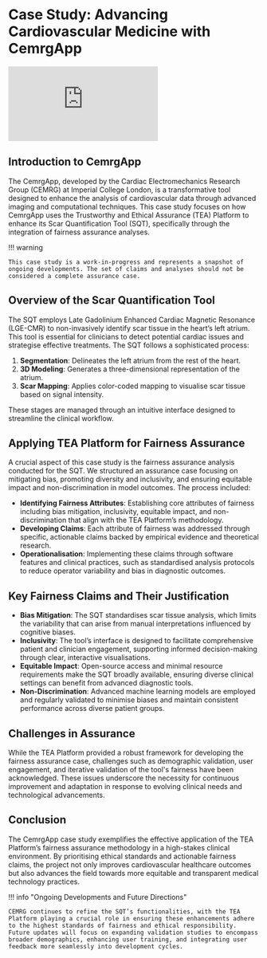 # Case Study: Advancing Cardiovascular Medicine with CemrgApp

<!-- Embed video and transcript here -->
<iframe class="youtube-video" src="https://www.youtube.com/embed/2V8FAu2U4MM" title="YouTube video player" frameborder="0" allow="accelerometer; autoplay; clipboard-write; encrypted-media; gyroscope; picture-in-picture" allowfullscreen></iframe>

## Introduction to CemrgApp

The CemrgApp, developed by the Cardiac Electromechanics Research Group (CEMRG) at Imperial College London, is a transformative tool designed to enhance the analysis of cardiovascular data through advanced imaging and computational techniques. This case study focuses on how CemrgApp uses the Trustworthy and Ethical Assurance (TEA) Platform to enhance its Scar Quantification Tool (SQT), specifically through the integration of fairness assurance analyses.

!!! warning

    This case study is a work-in-progress and represents a snapshot of ongoing developments. The set of claims and analyses should not be considered a complete assurance case.

## Overview of the Scar Quantification Tool

The SQT employs Late Gadolinium Enhanced Cardiac Magnetic Resonance (LGE-CMR) to non-invasively identify scar tissue in the heart’s left atrium. This tool is essential for clinicians to detect potential cardiac issues and strategise effective treatments. The SQT follows a sophisticated process:

1. **Segmentation**: Delineates the left atrium from the rest of the heart.
2. **3D Modeling**: Generates a three-dimensional representation of the atrium.
3. **Scar Mapping**: Applies color-coded mapping to visualise scar tissue based on signal intensity.

These stages are managed through an intuitive interface designed to streamline the clinical workflow.

## Applying TEA Platform for Fairness Assurance

A crucial aspect of this case study is the fairness assurance analysis conducted for the SQT. We structured an assurance case focusing on mitigating bias, promoting diversity and inclusivity, and ensuring equitable impact and non-discrimination in model outcomes. The process included:

- **Identifying Fairness Attributes**: Establishing core attributes of fairness including bias mitigation, inclusivity, equitable impact, and non-discrimination that align with the TEA Platform’s methodology.
- **Developing Claims**: Each attribute of fairness was addressed through specific, actionable claims backed by empirical evidence and theoretical research.
- **Operationalisation**: Implementing these claims through software features and clinical practices, such as standardised analysis protocols to reduce operator variability and bias in diagnostic outcomes.

## Key Fairness Claims and Their Justification

- **Bias Mitigation**: The SQT standardises scar tissue analysis, which limits the variability that can arise from manual interpretations influenced by cognitive biases.
- **Inclusivity**: The tool’s interface is designed to facilitate comprehensive patient and clinician engagement, supporting informed decision-making through clear, interactive visualisations.
- **Equitable Impact**: Open-source access and minimal resource requirements make the SQT broadly available, ensuring diverse clinical settings can benefit from advanced diagnostic tools.
- **Non-Discrimination**: Advanced machine learning models are employed and regularly validated to minimise biases and maintain consistent performance across diverse patient groups.

## Challenges in Assurance

While the TEA Platform provided a robust framework for developing the fairness assurance case, challenges such as demographic validation, user engagement, and iterative validation of the tool's fairness have been acknowledged. These issues underscore the necessity for continuous improvement and adaptation in response to evolving clinical needs and technological advancements.

## Conclusion

The CemrgApp case study exemplifies the effective application of the TEA Platform’s fairness assurance methodology in a high-stakes clinical environment. By prioritising ethical standards and actionable fairness claims, the project not only improves cardiovascular healthcare outcomes but also advances the field towards more equitable and transparent medical technology practices.

!!! info "Ongoing Developments and Future Directions"

    CEMRG continues to refine the SQT’s functionalities, with the TEA Platform playing a crucial role in ensuring these enhancements adhere to the highest standards of fairness and ethical responsibility. Future updates will focus on expanding validation studies to encompass broader demographics, enhancing user training, and integrating user feedback more seamlessly into development cycles.

